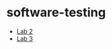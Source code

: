 # software-testing

- [Lab 2](https://github.com/MaksGovor/software-testing/tree/master/MaksGovor.FileWorker.Test)
- [Lab 3](https://github.com/MaksGovor/software-testing/tree/master/MaksGovor.PasswordHashingUtils.Test)
